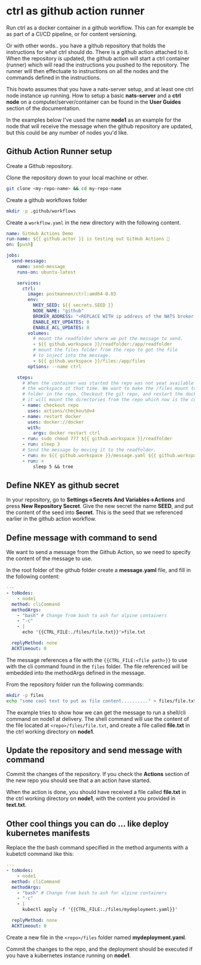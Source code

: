 # ctrl as github action runner

Run ctrl as a docker container in a github workflow. This can for example be as part of a CI/CD pipeline, or for content versioning.

Or with other words.. you have a github repository that holds the instructions for what ctrl should do. There is a github action attached to it. When the repository is updated, the github action will start a ctrl container (runner) which will read the instructions you pushed to the repository. The runner will then effectuate to instructions on all the nodes and the commands defined in the instructions.

This howto assumes that you have a nats-server setup, and at least one ctrl node instance up running. How to setup a basic **nats-server** and a **ctrl node** on a computer/server/container can be found in the **User Guides** section of the documentation.

In the examples below I've used the name **node1** as an example for the node that will receive the message when the github repository are updated, but this could be any number of nodes you'd like.
 
## Github Action Runner setup

Create a Github repository.

Clone the repository down to your local machine or other.

```bash
git clone <my-repo-name> && cd my-repo-name
```

Create a github workflows folder

```bash
mkdir -p .github/workflows
```

Create a `workflow.yaml` in the new directory with the following content.

```yaml
name: GitHub Actions Demo
run-name: ${{ github.actor }} is testing out GitHub Actions 🚀
on: [push]

jobs:
  send-message:
    name: send-message
    runs-on: ubuntu-latest

    services:
      ctrl:
        image: postmannen/ctrl:amd64-0.03
        env:
          NKEY_SEED: ${{ secrets.SEED }}
          NODE_NAME: "github"
          BROKER_ADDRESS: "<REPLACE WITH ip address of the NATS broker here>:4222"
          ENABLE_KEY_UPDATES: 0
          ENABLE_ACL_UPDATES: 0
        volumes:
          # mount the readfolder where we put the message to send.
          - ${{ github.workspace }}/readfolder:/app/readfolder
          # mount the files folder from the repo to get the file
          # to inject into the message.
          - ${{ github.workspace }}/files:/app/files
        options: --name ctrl

    steps:
      # When the container was started the repo was not yeat available since it was not
      # the workspace at that time. We want to make the /files mount to point to the
      # folder in the repo. Checkout the git repo, and restart the docker container so
      # it will mount the directories from the repo which now is the current github.workspace.
      - name: checkout repo
        uses: actions/checkout@v4
      - name: restart docker
        uses: docker://docker
        with:
          args: docker restart ctrl
      - run: sudo chmod 777 ${{ github.workspace }}/readfolder
      - run: sleep 3
      # Send the message by moving it to the readfolder.
      - run: mv ${{ github.workspace }}/message.yaml ${{ github.workspace }}/readfolder
      - run: >
          sleep 5 && tree
```

## Define NKEY as github secret

In your repository, go to **Settings->Secrets And Variables->Actions** and press **New Repository Secret**. Give the new secret the name **SEED**, and put the content of the seed into **Secret**. This is the seed that we referenced earlier in the github action workflow.

## Define message with command to send

We want to send a message from the Github Action, so we need to specify the content of the message to use.

In the root folder of the github folder create a **message.yaml** file, and fill in the following content:

```yaml
---
- toNodes:
    - node1
  method: cliCommand
  methodArgs:
    - "bash" # Change from bash to ash for alpine containers
    - "-c"
    - |
      echo '{{CTRL_FILE:./files/file.txt}}'>file.txt

  replyMethod: none
  ACKTimeout: 0
```

The message references a file with the `{{CTRL_FILE:<file path>}}` to use with the cli command found in the `files` folder. The file referenced will be embedded into the methodArgs defined in the message.

From the repository folder run the following commands:

```bash
mkdir -p files
echo "some cool text to put as file content.........." > files/file.txt
```

The example tries to show how we can get the message to run a shell/cli command on node1 at delivery. The shell command will use the content of the file located at `<repo>/files/file.txt`, and create a file called **file.txt** in the ctrl working directory on **node1**.

## Update the repository and send message with command

Commit the changes of the repository. If you check the **Actions** section of the new repo you should see that a an action have started.

When the action is done, you should have received a file called **file.txt** in the ctrl working directory on **node1**, with the content you provided in **text.txt**.

## Other cool things you can do ... like deploy kubernetes manifests

Replace the the bash command specified in the method arguments with a kubetctl command like this:

```yaml
---
- toNodes:
    - node1
  method: cliCommand
  methodArgs:
    - "bash" # Change from bash to ash for alpine containers
    - "-c"
    - |
      kubectl apply -f '{{CTRL_FILE:./files/mydeployment.yaml}}'

  replyMethod: none
  ACKTimeout: 0
```

Create a new file in the `<repo>/files` folder named **mydeployment.yaml**.

Commit the changes to the repo, and the deployment should be executed if you have a kubernetes instance running on **node1**.